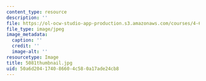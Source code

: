 ```yaml
---
content_type: resource
description: ''
file: https://ol-ocw-studio-app-production.s3.amazonaws.com/courses/4-614-religious-architecture-and-islamic-cultures-fall-2002/50a6d204174086604c580a17ade24cb8_5081thumbnail.jpg
file_type: image/jpeg
image_metadata:
  caption: ''
  credit: ''
  image-alt: ''
resourcetype: Image
title: 5081thumbnail.jpg
uid: 50a6d204-1740-8660-4c58-0a17ade24cb8
---
```


